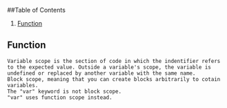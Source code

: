 ##Table of Contents

1. [Function](#function)

## Function
	Variable scope is the section of code in which the indentifier refers to the expected value. Outside a variable's scope, the variable is undefined or replaced by another variable with the same name.
	Block scope, meaning that you can create blocks arbitrarily to cotain variables.
	The "var" keyword is not block scope.
	"var" uses function scope instead.
